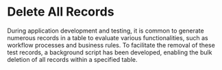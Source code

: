 # Delete All Records
During application development and testing, it is common to generate numerous records in a table to evaluate various functionalities, such as workflow processes and business rules.
To facilitate the removal of these test records, a background script has been developed, enabling the bulk deletion of all records within a specified table.
